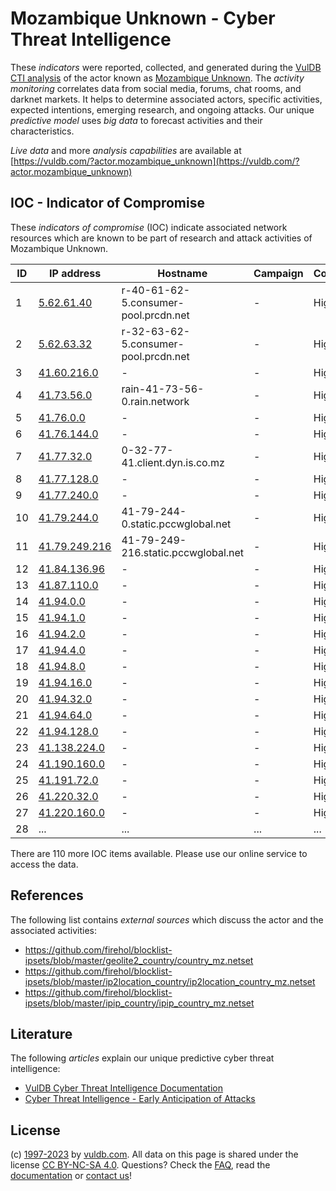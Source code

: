 # Mozambique Unknown - Cyber Threat Intelligence

These _indicators_ were reported, collected, and generated during the [VulDB CTI analysis](https://vuldb.com/?kb.cti) of the actor known as [Mozambique Unknown](https://vuldb.com/?actor.mozambique_unknown). The _activity monitoring_ correlates data from social media, forums, chat rooms, and darknet markets. It helps to determine associated actors, specific activities, expected intentions, emerging research, and ongoing attacks. Our unique _predictive model_ uses _big data_ to forecast activities and their characteristics.

_Live data_ and more _analysis capabilities_ are available at [https://vuldb.com/?actor.mozambique_unknown](https://vuldb.com/?actor.mozambique_unknown)

## IOC - Indicator of Compromise

These _indicators of compromise_ (IOC) indicate associated network resources which are known to be part of research and attack activities of Mozambique Unknown.

ID | IP address | Hostname | Campaign | Confidence
-- | ---------- | -------- | -------- | ----------
1 | [5.62.61.40](https://vuldb.com/?ip.5.62.61.40) | r-40-61-62-5.consumer-pool.prcdn.net | - | High
2 | [5.62.63.32](https://vuldb.com/?ip.5.62.63.32) | r-32-63-62-5.consumer-pool.prcdn.net | - | High
3 | [41.60.216.0](https://vuldb.com/?ip.41.60.216.0) | - | - | High
4 | [41.73.56.0](https://vuldb.com/?ip.41.73.56.0) | rain-41-73-56-0.rain.network | - | High
5 | [41.76.0.0](https://vuldb.com/?ip.41.76.0.0) | - | - | High
6 | [41.76.144.0](https://vuldb.com/?ip.41.76.144.0) | - | - | High
7 | [41.77.32.0](https://vuldb.com/?ip.41.77.32.0) | 0-32-77-41.client.dyn.is.co.mz | - | High
8 | [41.77.128.0](https://vuldb.com/?ip.41.77.128.0) | - | - | High
9 | [41.77.240.0](https://vuldb.com/?ip.41.77.240.0) | - | - | High
10 | [41.79.244.0](https://vuldb.com/?ip.41.79.244.0) | 41-79-244-0.static.pccwglobal.net | - | High
11 | [41.79.249.216](https://vuldb.com/?ip.41.79.249.216) | 41-79-249-216.static.pccwglobal.net | - | High
12 | [41.84.136.96](https://vuldb.com/?ip.41.84.136.96) | - | - | High
13 | [41.87.110.0](https://vuldb.com/?ip.41.87.110.0) | - | - | High
14 | [41.94.0.0](https://vuldb.com/?ip.41.94.0.0) | - | - | High
15 | [41.94.1.0](https://vuldb.com/?ip.41.94.1.0) | - | - | High
16 | [41.94.2.0](https://vuldb.com/?ip.41.94.2.0) | - | - | High
17 | [41.94.4.0](https://vuldb.com/?ip.41.94.4.0) | - | - | High
18 | [41.94.8.0](https://vuldb.com/?ip.41.94.8.0) | - | - | High
19 | [41.94.16.0](https://vuldb.com/?ip.41.94.16.0) | - | - | High
20 | [41.94.32.0](https://vuldb.com/?ip.41.94.32.0) | - | - | High
21 | [41.94.64.0](https://vuldb.com/?ip.41.94.64.0) | - | - | High
22 | [41.94.128.0](https://vuldb.com/?ip.41.94.128.0) | - | - | High
23 | [41.138.224.0](https://vuldb.com/?ip.41.138.224.0) | - | - | High
24 | [41.190.160.0](https://vuldb.com/?ip.41.190.160.0) | - | - | High
25 | [41.191.72.0](https://vuldb.com/?ip.41.191.72.0) | - | - | High
26 | [41.220.32.0](https://vuldb.com/?ip.41.220.32.0) | - | - | High
27 | [41.220.160.0](https://vuldb.com/?ip.41.220.160.0) | - | - | High
28 | ... | ... | ... | ...

There are 110 more IOC items available. Please use our online service to access the data.

## References

The following list contains _external sources_ which discuss the actor and the associated activities:

* https://github.com/firehol/blocklist-ipsets/blob/master/geolite2_country/country_mz.netset
* https://github.com/firehol/blocklist-ipsets/blob/master/ip2location_country/ip2location_country_mz.netset
* https://github.com/firehol/blocklist-ipsets/blob/master/ipip_country/ipip_country_mz.netset

## Literature

The following _articles_ explain our unique predictive cyber threat intelligence:

* [VulDB Cyber Threat Intelligence Documentation](https://vuldb.com/?kb.cti)
* [Cyber Threat Intelligence - Early Anticipation of Attacks](https://www.scip.ch/en/?labs.20201022)

## License

(c) [1997-2023](https://vuldb.com/?kb.changelog) by [vuldb.com](https://vuldb.com/?kb.about). All data on this page is shared under the license [CC BY-NC-SA 4.0](https://creativecommons.org/licenses/by-nc-sa/4.0/). Questions? Check the [FAQ](https://vuldb.com/?kb.faq), read the [documentation](https://vuldb.com/?kb) or [contact us](https://vuldb.com/?contact)!
